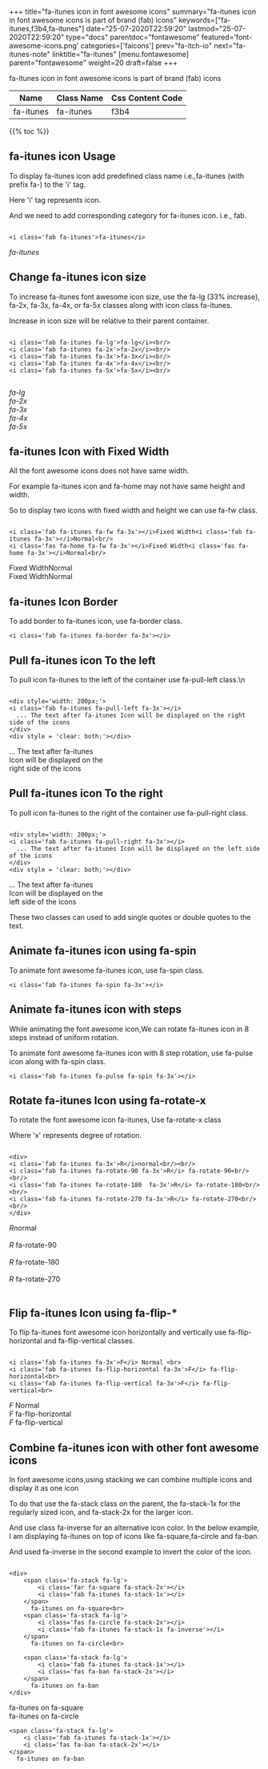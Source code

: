 +++
title="fa-itunes icon in font awesome icons"
summary="fa-itunes icon in font awesome icons is part of brand (fab) icons"
keywords=["fa-itunes,f3b4,fa-itunes"]
date="25-07-2020T22:59:20"
lastmod="25-07-2020T22:59:20"
type="docs"
parentdoc="fontawesome"
featured='font-awesome-icons.png'
categories=['faicons']
prev="fa-itch-io"
next="fa-itunes-note"
linktitle="fa-itunes"
[menu.fontawesome]
parent="fontawesome"
weight=20
draft=false
+++


fa-itunes icon in font awesome icons is part of brand (fab) icons

<div class='table-responsive'><table class='table'><thead><tr><th>Name</th><th>Class Name</th><th>Css Content Code</th></tr></thead><tbody><tr><td>fa-itunes</td><td>fa-itunes</td><td>f3b4</td></tr></tbody></table></div>


{{% toc %}}


## fa-itunes icon Usage

To display fa-itunes icon add predefined class name i.e.,fa-itunes (with prefix fa-) to the 'i' tag.

Here 'i' tag represents icon.

And we need to add corresponding category for fa-itunes icon. i.e., fab.


```

<i class='fab fa-itunes'>fa-itunes</i>
```

<i class='fab fa-itunes'>fa-itunes</i>




## Change fa-itunes icon size
To increase fa-itunes font awesome icon size, use the fa-lg (33% increase), fa-2x, fa-3x, fa-4x, or fa-5x classes along with icon class fa-itunes.

Increase in icon size will be relative to their parent container. 

```

<i class='fab fa-itunes fa-lg'>fa-lg</i><br/>
<i class='fab fa-itunes fa-2x'>fa-2x</i><br/>
<i class='fab fa-itunes fa-3x'>fa-3x</i><br/>
<i class='fab fa-itunes fa-4x'>fa-4x</i><br/>
<i class='fab fa-itunes fa-5x'>fa-5x</i><br/>
            
```

<i class='fab fa-itunes fa-lg'>fa-lg</i><br/>
<i class='fab fa-itunes fa-2x'>fa-2x</i><br/>
<i class='fab fa-itunes fa-3x'>fa-3x</i><br/>
<i class='fab fa-itunes fa-4x'>fa-4x</i><br/>
<i class='fab fa-itunes fa-5x'>fa-5x</i><br/>
            



## fa-itunes Icon with Fixed Width 

All the font awesome icons does not have same width.

For example fa-itunes icon and fa-home may not have same height and width.

So to display two icons with fixed width and height we can use fa-fw class.


```

<i class='fab fa-itunes fa-fw fa-3x'></i>Fixed Width<i class='fab fa-itunes fa-3x'></i>Normal<br/>
<i class='fas fa-home fa-fw fa-3x'></i>Fixed Width<i class='fas fa-home fa-3x'></i>Normal<br/>
```

<i class='fab fa-itunes fa-fw fa-3x'></i>Fixed Width<i class='fab fa-itunes fa-3x'></i>Normal<br/>
<i class='fas fa-home fa-fw fa-3x'></i>Fixed Width<i class='fas fa-home fa-3x'></i>Normal<br/>



## fa-itunes Icon Border 

To add border to fa-itunes icon, use fa-border class.


```
<i class='fab fa-itunes fa-border fa-3x'></i>

```
<i class='fab fa-itunes fa-border fa-3x'></i>





## Pull fa-itunes icon To the left

To pull icon fa-itunes to the left of the container use fa-pull-left class.\n

```

<div style='width: 200px;'>
<i class='fab fa-itunes fa-pull-left fa-3x'></i>
  ... The text after fa-itunes Icon will be displayed on the right side of the icons
</div>
<div style = 'clear: both;'></div>
```

<div style='width: 200px;'>
<i class='fab fa-itunes fa-pull-left fa-3x'></i>
  ... The text after fa-itunes Icon will be displayed on the right side of the icons
</div>
<div style = 'clear: both;'></div>




## Pull fa-itunes icon To the right
To pull icon fa-itunes to the right of the container use fa-pull-right class.

```

<div style='width: 200px;'>
<i class='fab fa-itunes fa-pull-right fa-3x'></i>
  ... The text after fa-itunes Icon will be displayed on the left side of the icons
</div>
<div style = 'clear: both;'></div>
```

<div style='width: 200px;'>
<i class='fab fa-itunes fa-pull-right fa-3x'></i>
  ... The text after fa-itunes Icon will be displayed on the left side of the icons
</div>
<div style = 'clear: both;'></div>

These two classes can used to add single quotes or double quotes to the text.


## Animate fa-itunes icon using fa-spin
To animate font awesome fa-itunes icon, use fa-spin class.

```
<i class='fab fa-itunes fa-spin fa-3x'></i>
```
<i class='fab fa-itunes fa-spin fa-3x'></i>




## Animate fa-itunes icon with steps
While animating the font awesome icon,We can rotate fa-itunes icon in 8 steps instead of uniform rotation.

To animate font awesome fa-itunes icon with 8 step rotation, use fa-pulse icon along with fa-spin class.


```
<i class='fab fa-itunes fa-pulse fa-spin fa-3x'></i>

```
<i class='fab fa-itunes fa-pulse fa-spin fa-3x'></i>





## Rotate fa-itunes Icon using fa-rotate-x
To rotate the font awesome icon fa-itunes, Use fa-rotate-x class

Where 'x' represents degree of rotation.


```

<div>
<i class='fab fa-itunes fa-3x'>R</i>normal<br/><br/>
<i class='fab fa-itunes fa-rotate-90 fa-3x'>R</i> fa-rotate-90<br/><br/> 
<i class='fab fa-itunes fa-rotate-180  fa-3x'>R</i> fa-rotate-180<br/><br/> 
<i class='fab fa-itunes fa-rotate-270 fa-3x'>R</i> fa-rotate-270<br/><br/>
</div>
```

<div>
<i class='fab fa-itunes fa-3x'>R</i>normal<br/><br/>
<i class='fab fa-itunes fa-rotate-90 fa-3x'>R</i> fa-rotate-90<br/><br/> 
<i class='fab fa-itunes fa-rotate-180  fa-3x'>R</i> fa-rotate-180<br/><br/> 
<i class='fab fa-itunes fa-rotate-270 fa-3x'>R</i> fa-rotate-270<br/><br/>
</div>




## Flip fa-itunes Icon using fa-flip-*
To flip fa-itunes font awesome icon horizontally and vertically use fa-flip-horizontal and fa-flip-vertical classes. 

```

<i class='fab fa-itunes fa-3x'>F</i> Normal <br>
<i class='fab fa-itunes fa-flip-horizontal fa-3x'>F</i> fa-flip-horizontal<br>
<i class='fab fa-itunes fa-flip-vertical fa-3x'>F</i> fa-flip-vertical<br>
```

<i class='fab fa-itunes fa-3x'>F</i> Normal <br>
<i class='fab fa-itunes fa-flip-horizontal fa-3x'>F</i> fa-flip-horizontal<br>
<i class='fab fa-itunes fa-flip-vertical fa-3x'>F</i> fa-flip-vertical<br>




## Combine fa-itunes icon with other font awesome icons
In font awesome icons,using stacking we can combine multiple icons and display it as one icon 

To do that use the fa-stack class on the parent, the fa-stack-1x for the regularly sized icon, and fa-stack-2x for the larger icon.

And use class fa-inverse for an alternative icon color. 
In the below example, I am displaying fa-itunes on top of icons like fa-square,fa-circle and fa-ban.

And used fa-inverse in the second example to invert the color of the icon.

```

<div>
    <span class='fa-stack fa-lg'>
        <i class='far fa-square fa-stack-2x'></i>
        <i class='fab fa-itunes fa-stack-1x'></i>
    </span>
      fa-itunes on fa-square<br>
    <span class='fa-stack fa-lg'>
        <i class='fas fa-circle fa-stack-2x'></i>
        <i class='fab fa-itunes fa-stack-1x fa-inverse'></i>
    </span>
      fa-itunes on fa-circle<br>

    <span class='fa-stack fa-lg'>
        <i class='fab fa-itunes fa-stack-1x'></i>
        <i class='fas fa-ban fa-stack-2x'></i>
    </span>
      fa-itunes on fa-ban
</div>
```

<div>
    <span class='fa-stack fa-lg'>
        <i class='far fa-square fa-stack-2x'></i>
        <i class='fab fa-itunes fa-stack-1x'></i>
    </span>
      fa-itunes on fa-square<br>
    <span class='fa-stack fa-lg'>
        <i class='fas fa-circle fa-stack-2x'></i>
        <i class='fab fa-itunes fa-stack-1x fa-inverse'></i>
    </span>
      fa-itunes on fa-circle<br>

    <span class='fa-stack fa-lg'>
        <i class='fab fa-itunes fa-stack-1x'></i>
        <i class='fas fa-ban fa-stack-2x'></i>
    </span>
      fa-itunes on fa-ban
</div>







